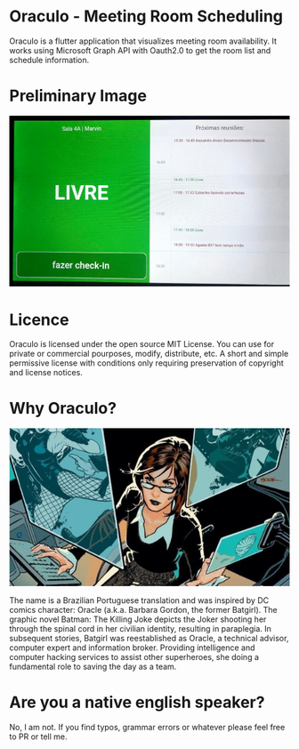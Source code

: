 # Oraculo - Meeting Room Scheduling

Oraculo is a flutter application that visualizes meeting room availability. It works using Microsoft Graph API with Oauth2.0 to get the room list and schedule information.

# Preliminary Image
![Tablet](tablet_screen.jpg)

# Licence
Oraculo is licensed under the open source MIT License.
You can use for private or commercial pourposes, modify, distribute, etc.
A short and simple permissive license with conditions only requiring preservation of copyright and license notices.

# Why Oraculo?
![Barbara Gordon](oracle.jpg)

The name is a Brazilian Portuguese translation and was inspired by DC comics character: Oracle (a.k.a. Barbara Gordon, the former Batgirl).
The graphic novel Batman: The Killing Joke depicts the Joker shooting her through the spinal cord in her civilian identity, resulting in paraplegia. In subsequent stories, Batgirl was reestablished as Oracle, a technical advisor, computer expert and information broker. Providing intelligence and computer hacking services to assist other superheroes, she doing a fundamental role to saving the day as a team.


# Are you a native english speaker?
No, I am not. If you find typos, grammar errors or whatever please feel free to PR or tell me.